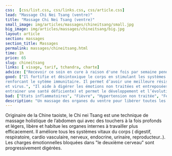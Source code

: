 ```yaml
---
css:  [css/list.css, css/links.css, css/article.css]
lead: "Massage Chi Nei Tsang (ventre)"
title: "Massage Chi Nei Tsang (ventre)"
small_image: img/articles/massages/chineitsang/small.jpg
big_image: img/articles/massages/chineitsang/big.jpg
layout: article
section: massages
section_title: Massages
permalink: massages/chineitsang.html
time: 1h
price: 65
slug: chineitsang
links: [ visage, tarif, tchandra, charte]
advice: ["Recevoir ce soin en cure à raison d'une fois par semaine pendant 1 mois ou une fois par mois sur le long terme permet de tenir loin de soi virus et maladies."]
good: ["Il fortifie et désintoxique le corps en stimulant les systèmes lymphatiques, circulaires et en 
renforcant le sytème immunitaire. Il permet d’avoir une meilleure résistance face aux maladies 
et virus.", "Il aide à digérer les émotions non traitées et entreposées dans le système digestif ( qui peuvent 
entrainer une santé déficiente) et permet le développement et l’évolution vers un meilleur soi."]
bad: ["Etats inflammatoires", "Fièvre", "Hypertension non traitée", "Femmes enceintes", "Opération du ventre récente (attendre 1 an)"]
description: "Un massage des organes du ventre pour libérer toutes les émotions bloquées et retrouver un meilleur fonctionnement de tous les systèmes vitaux."
---
```

Originaire de la Chine taoiste, le Chi nei Tsang est une 
technique de massage holistique de l’abdomen qui avec des 
touchers à la fois profonds et légers, libère et habitue les 
organes internes à travailler plus efficacement. Il 
améliore tous les systèmes vitaux du corps ( digestif, 
respiratoire, cardio vasculaire, nerveux, endocrine, urinaire, 
reproducteur..). Les charges émotionnelles bloquées dans "le deuxième cerveau" sont progressivement digérées.
